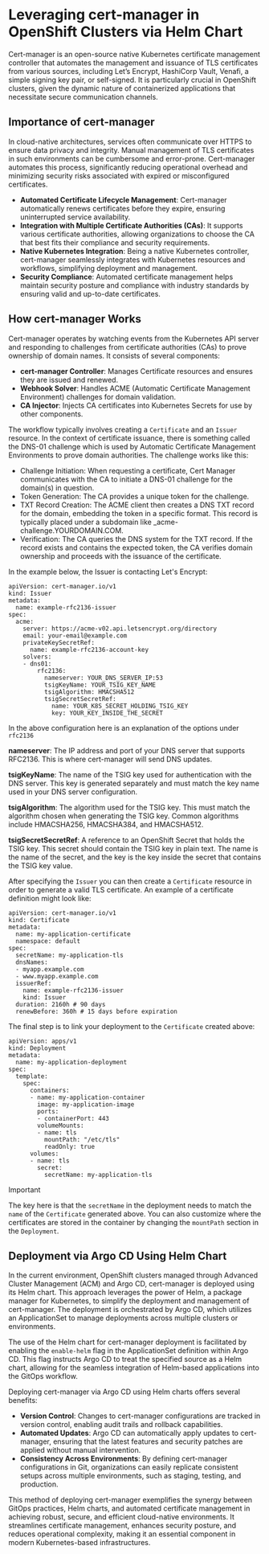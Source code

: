# Leveraging cert-manager in OpenShift Clusters via Helm Chart

Cert-manager is an open-source native Kubernetes certificate management controller that automates the management and issuance of TLS certificates from various sources, including Let’s Encrypt, HashiCorp Vault, Venafi, a simple signing key pair, or self-signed. It is particularly crucial in OpenShift clusters, given the dynamic nature of containerized applications that necessitate secure communication channels.

## Importance of cert-manager

In cloud-native architectures, services often communicate over HTTPS to ensure data privacy and integrity. Manual management of TLS certificates in such environments can be cumbersome and error-prone. Cert-manager automates this process, significantly reducing operational overhead and minimizing security risks associated with expired or misconfigured certificates.

- **Automated Certificate Lifecycle Management**: Cert-manager automatically renews certificates before they expire, ensuring uninterrupted service availability.
- **Integration with Multiple Certificate Authorities (CAs)**: It supports various certificate authorities, allowing organizations to choose the CA that best fits their compliance and security requirements.
- **Native Kubernetes Integration**: Being a native Kubernetes controller, cert-manager seamlessly integrates with Kubernetes resources and workflows, simplifying deployment and management.
- **Security Compliance**: Automated certificate management helps maintain security posture and compliance with industry standards by ensuring valid and up-to-date certificates.

## How cert-manager Works

Cert-manager operates by watching events from the Kubernetes API server and responding to challenges from certificate authorities (CAs) to prove ownership of domain names. It consists of several components:

- **cert-manager Controller**: Manages Certificate resources and ensures they are issued and renewed.
- **Webhook Solver**: Handles ACME (Automatic Certificate Management Environment) challenges for domain validation.
- **CA Injector**: Injects CA certificates into Kubernetes Secrets for use by other components.


The workflow typically involves creating a `Certificate` and an `Issuer` resource. In the context of certificate issuance, there is something called the DNS-01 challenge which is used by Automatic Certificate Management Environments to prove domain authorities. The challenge works like this:


* Challenge Initiation: When requesting a certificate, Cert Manager communicates with the CA to initiate a DNS-01 challenge for the domain(s) in question.
* Token Generation: The CA provides a unique token for the challenge.
* TXT Record Creation: The ACME client then creates a DNS TXT record for the domain, embedding the token in a specific format. This record is typically placed under a subdomain like _acme-challenge.YOURDOMAIN.COM.
* Verification: The CA queries the DNS system for the TXT record. If the record exists and contains the expected token, the CA verifies domain ownership and proceeds with the issuance of the certificate.


In the example below, the Issuer is contacting Let's Encrypt:

```
apiVersion: cert-manager.io/v1
kind: Issuer
metadata:
  name: example-rfc2136-issuer
spec:
  acme:
    server: https://acme-v02.api.letsencrypt.org/directory
    email: your-email@example.com
    privateKeySecretRef:
      name: example-rfc2136-account-key
    solvers:
    - dns01:
        rfc2136:
          nameserver: YOUR_DNS_SERVER_IP:53
          tsigKeyName: YOUR_TSIG_KEY_NAME
          tsigAlgorithm: HMACSHA512
          tsigSecretSecretRef:
            name: YOUR_K8S_SECRET_HOLDING_TSIG_KEY
            key: YOUR_KEY_INSIDE_THE_SECRET
```

In the above configuration here is an explanation of the options under `rfc2136`

**nameserver**: The IP address and port of your DNS server that supports RFC2136. This is where cert-manager will send DNS updates.

**tsigKeyName**: The name of the TSIG key used for authentication with the DNS server. This key is generated separately and must match the key name used in your DNS server configuration.

**tsigAlgorithm**: The algorithm used for the TSIG key. This must match the algorithm chosen when generating the TSIG key. Common algorithms include HMACSHA256, HMACSHA384, and HMACSHA512.

**tsigSecretSecretRef**: A reference to an OpenShift Secret that holds the TSIG key. This secret should contain the TSIG key in plain text. The name is the name of the secret, and the key is the key inside the secret that contains the TSIG key value.


After specifying the `Issuer` you can then create a `Certificate` resource in order to generate a valid TLS certificate. An example of a certificate definition might look like:

```
apiVersion: cert-manager.io/v1
kind: Certificate
metadata:
  name: my-application-certificate
  namespace: default
spec:
  secretName: my-application-tls
  dnsNames:
  - myapp.example.com
  - www.myapp.example.com
  issuerRef:
    name: example-rfc2136-issuer
    kind: Issuer
  duration: 2160h # 90 days
  renewBefore: 360h # 15 days before expiration
```

The final step is to link your deployment to the `Certificate` created above:

```
apiVersion: apps/v1
kind: Deployment
metadata:
  name: my-application-deployment
spec:
  template:
    spec:
      containers:
      - name: my-application-container
        image: my-application-image
        ports:
        - containerPort: 443
        volumeMounts:
        - name: tls
          mountPath: "/etc/tls"
          readOnly: true
      volumes:
      - name: tls
        secret:
          secretName: my-application-tls
```

> [!IMPORTANT]
> The key here is that the `secretName` in the deployment needs to match the `name` of the `Certificate` generated above. 
> You can also customize where the certificates are stored in the container by changing the `mountPath` section in the `Deployment`.

## Deployment via Argo CD Using Helm Chart

In the current environment, OpenShift clusters managed through Advanced Cluster Management (ACM) and Argo CD, cert-manager is deployed using its Helm chart. This approach leverages the power of Helm, a package manager for Kubernetes, to simplify the deployment and management of cert-manager. The deployment is orchestrated by Argo CD, which utilizes an ApplicationSet to manage deployments across multiple clusters or environments.

The use of the Helm chart for cert-manager deployment is facilitated by enabling the `enable-helm` flag in the ApplicationSet definition within Argo CD. This flag instructs Argo CD to treat the specified source as a Helm chart, allowing for the seamless integration of Helm-based applications into the GitOps workflow.

Deploying cert-manager via Argo CD using Helm charts offers several benefits:

- **Version Control**: Changes to cert-manager configurations are tracked in version control, enabling audit trails and rollback capabilities.
- **Automated Updates**: Argo CD can automatically apply updates to cert-manager, ensuring that the latest features and security patches are applied without manual intervention.
- **Consistency Across Environments**: By defining cert-manager configurations in Git, organizations can easily replicate consistent setups across multiple environments, such as staging, testing, and production.

This method of deploying cert-manager exemplifies the synergy between GitOps practices, Helm charts, and automated certificate management in achieving robust, secure, and efficient cloud-native environments. It streamlines certificate management, enhances security posture, and reduces operational complexity, making it an essential component in modern Kubernetes-based infrastructures.


